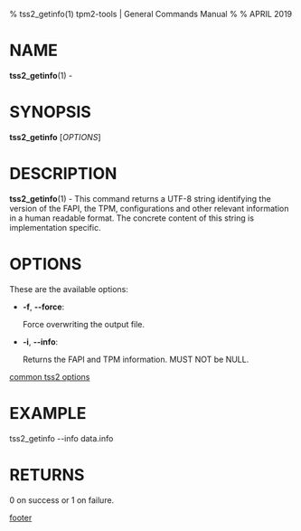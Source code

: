 % tss2_getinfo(1) tpm2-tools | General Commands Manual
%
% APRIL 2019

# NAME

**tss2_getinfo**(1) -

# SYNOPSIS

**tss2_getinfo** [*OPTIONS*]

# DESCRIPTION

**tss2_getinfo**(1) - This command returns a UTF-8 string identifying the version of the FAPI, the TPM, configurations and other relevant information in a human readable format. The concrete content of this string is implementation specific.

# OPTIONS

These are the available options:

  * **-f**, **\--force**:

    Force overwriting the output file.

  * **-i**, **\--info**:

    Returns the FAPI and TPM information. MUST NOT be NULL.


[common tss2 options](common/tss2-options.md)

# EXAMPLE

tss2_getinfo --info data.info

# RETURNS

0 on success or 1 on failure.

[footer](common/footer.md)
